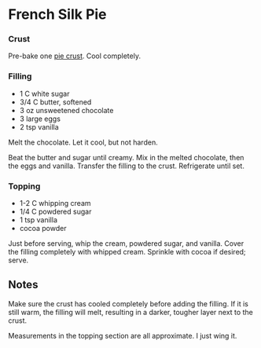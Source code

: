 # French Silk Pie

### Crust

Pre-bake one [pie crust][1].  Cool completely.


### Filling

- 1 C white sugar
- 3/4 C butter, softened
- 3 oz unsweetened chocolate
- 3 large eggs
- 2 tsp vanilla

Melt the chocolate.  Let it cool, but not harden.

Beat the butter and sugar  until creamy.  Mix in the melted chocolate,  then the
eggs and vanilla.  Transfer the filling to the crust.  Refrigerate until set.


### Topping

- 1-2 C whipping cream
- 1/4 C powdered sugar
- 1 tsp vanilla
- cocoa powder

Just before serving,  whip the cream,  powdered sugar,  and vanilla.  Cover  the
filling completely with whipped cream.  Sprinkle with cocoa if desired; serve.


## Notes

Make sure the crust has cooled  completely  before adding the filling.  If it is
still warm, the filling will melt,  resulting in a darker, tougher layer next to
the crust.

Measurements in the topping section are all approximate.  I just wing it.


[1]: Pie%20Crust.md "Pie Crust Recipe"
